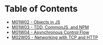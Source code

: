 # Table of Contents

* [M01W02 - Objects in JS](/m01w02-1)
* [M01W03 - TDD, CommonJS, and NPM](/m01w03-1)
* [M01W04 - Asynchronous Control Flow](/m01w04-1)
* [M02W05 - Networking with TCP and HTTP](/m02w05-1)

